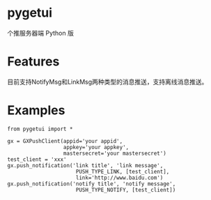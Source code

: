 pygetui
=======

个推服务器端 Python 版

Features
========

目前支持NotifyMsg和LinkMsg两种类型的消息推送，支持离线消息推送。


Examples
========

```
from pygetui import *
    
gx = GXPushClient(appid='your appid',
                  appkey='your appkey',
                  mastersecret='your mastersecret')
test_client = 'xxx'
gx.push_notification('link title', 'link message',
                      PUSH_TYPE_LINK, [test_client],
                      link='http://www.baidu.com')
gx.push_notification('notify title', 'notify message',
                      PUSH_TYPE_NOTIFY, [test_client])
                         
```
